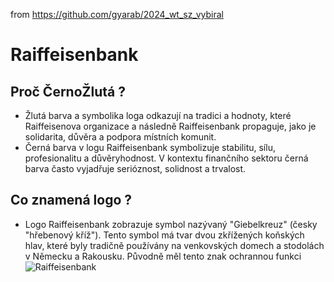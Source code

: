 from <https://github.com/gyarab/2024_wt_sz_vybiral>

# Raiffeisenbank 
## Proč ČernoŽlutá ?
- Žlutá barva a symbolika loga odkazují na tradici a hodnoty, které Raiffeisenova organizace a následně Raiffeisenbank propaguje, jako je solidarita, důvěra a podpora místních komunit.
- Černá barva v logu Raiffeisenbank symbolizuje stabilitu, sílu, profesionalitu a důvěryhodnost. V kontextu finančního sektoru černá barva často vyjadřuje serióznost, solidnost a trvalost.
## Co znamená logo ?
- Logo Raiffeisenbank zobrazuje symbol nazývaný "Giebelkreuz" (česky "hřebenový kříž"). Tento symbol má tvar dvou zkřížených koňských hlav, které byly tradičně používány na venkovských domech a stodolách v Německu a Rakousku. Původně měl tento znak ochrannou funkci
![Raiffeisenbank](https://upload.wikimedia.org/wikipedia/commons/0/0d/Raiffeisen_Bank_2023_logo.svg)
